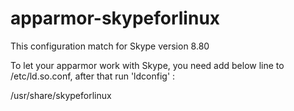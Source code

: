 # apparmor-skypeforlinux

This configuration match for Skype version 8.80

To let your apparmor work with Skype, you need add below line to /etc/ld.so.conf, after that run 'ldconfig' :

/usr/share/skypeforlinux
